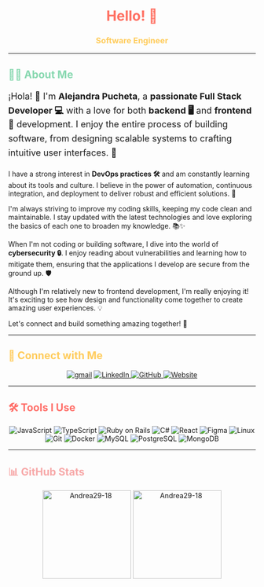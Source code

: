<h1 align="center" style="color:#ff6f61;"> Hello! 👋 </h1>
<h3 align="center" style="color:#ffcc5c;" >Software Engineer</h3>

---

<h2 style="color:#88d8b0;">👩‍💻 About Me</h2>
<p style="font-size: 18px; line-height: 1.6;">
  ¡Hola! 👋 I'm <b>Alejandra Pucheta</b>, a <b>passionate Full Stack Developer 💻</b> with a love for both <b>backend 🖥️</b> and <b>frontend 🎨</b> development. I enjoy the entire process of building software, from designing scalable systems to crafting intuitive user interfaces. 🚀

  I have a strong interest in <b>DevOps practices 🛠️</b> and am constantly learning about its tools and culture. I believe in the power of automation, continuous integration, and deployment to deliver robust and efficient solutions. 🔄

  I'm always striving to improve my coding skills, keeping my code clean and maintainable. I stay updated with the latest technologies and love exploring the basics of each one to broaden my knowledge. 📚✨

  When I'm not coding or building software, I dive into the world of <b>cybersecurity 🔒</b>. I enjoy reading about vulnerabilities and learning how to mitigate them, ensuring that the applications I develop are secure from the ground up. 🛡️

  Although I'm relatively new to frontend development, I'm really enjoying it! It's exciting to see how design and functionality come together to create amazing user experiences. 💡

  Let's connect and build something amazing together! 🌟
</p>

---

<h2 style="color:#ffcc5c;">🔗 Connect with Me</h2>
<div align="center">
  <a href="https://mail.google.com/mail/u/0/?fs=1&tf=cm&source=mailto&to=aavp0316@gmail.com" target="_blank"><img alt="gmail" src="https://img.shields.io/badge/Gmail-D14836?style=for-the-badge&logo=gmail&logoColor=white"></a>
  <a href="https://www.linkedin.com/in/andrea-alejandra-vargas-pucheta-229a91293/" target="_blank">
    <img alt="LinkedIn" src="https://img.shields.io/badge/LinkedIn-0077B5?style=for-the-badge&logo=linkedin&logoColor=white">
  </a>
  <a href="https://github.com/Andrea29-18" target="_blank">
    <img alt="GitHub" src="https://img.shields.io/badge/GitHub-100000?style=for-the-badge&logo=github&logoColor=white">
  </a>
  <a href="https://alejandra-pucheta.vercel.app/" target="_blank">
    <img alt="Website" src="https://img.shields.io/badge/Personal_Website-FF6F61?style=for-the-badge&logo=vercel&logoColor=white">
  </a>
</div>

---

<h2 style="color:#ff6f69;">🛠️ Tools I Use</h2>
<div align="center">
  <img src="https://img.shields.io/badge/JavaScript-F7DF1E?style=for-the-badge&logo=javascript&logoColor=black" alt="JavaScript">
  <img src="https://img.shields.io/badge/TypeScript-007ACC?style=for-the-badge&logo=typescript&logoColor=white" alt="TypeScript">
  <img src="https://img.shields.io/badge/Ruby_on_Rails-CC0000?style=for-the-badge&logo=ruby-on-rails&logoColor=white" alt="Ruby on Rails">
  <img src="https://img.shields.io/badge/C%23-239120?style=for-the-badge&logo=c-sharp&logoColor=white" alt="C#">
  <img src="https://img.shields.io/badge/React-61DAFB?style=for-the-badge&logo=react&logoColor=white" alt="React">
  <img src="https://img.shields.io/badge/Figma-F24E1E?style=for-the-badge&logo=figma&logoColor=white" alt="Figma">
  <img src="https://img.shields.io/badge/Linux-FCC624?style=for-the-badge&logo=linux&logoColor=black" alt="Linux">
  <img src="https://img.shields.io/badge/Git-F05032?style=for-the-badge&logo=git&logoColor=white" alt="Git">
  <img src="https://img.shields.io/badge/Docker-2496ED?style=for-the-badge&logo=docker&logoColor=white" alt="Docker">
  <img src="https://img.shields.io/badge/MySQL-005C84?style=for-the-badge&logo=mysql&logoColor=white" alt="MySQL">
  <img src="https://img.shields.io/badge/PostgreSQL-316192?style=for-the-badge&logo=postgresql&logoColor=white" alt="PostgreSQL">
  <img src="https://img.shields.io/badge/MongoDB-4EA94B?style=for-the-badge&logo=mongodb&logoColor=white" alt="MongoDB">
</div>

---

<h2 style="color:#f7a8a8;">📊 GitHub Stats</h2>
<div align="center">
   <div align="center"> 
      <img height="180em" src="https://github-readme-stats.vercel.app/api?username=Andrea29-18&hide_border=true&count_private=true&show_icons=true&theme=radical&show_icons=true&include_all_commits=true" alt="Andrea29-18"/>
      <img height="180em" src="https://github-readme-stats.vercel.app/api/top-langs?username=Andrea29-18&show_icons=true&locale=en&layout=compact&hide_border=true&theme=radical&show_icons=true&include_all_commits=true" alt="Andrea29-18"/>

   </div>
</div>
